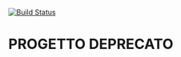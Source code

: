 [![Build Status](https://travis-ci.org/iubar/abi-sepa-hello.svg?branch=master)](https://travis-ci.org/iubar/abi-sepa-hello)

# PROGETTO DEPRECATO
